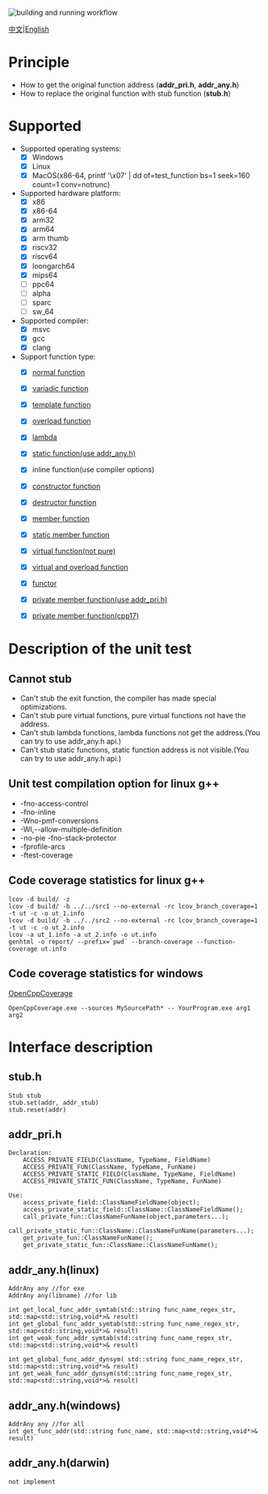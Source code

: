![building and running workflow](https://github.com/coolxv/cpp-stub/actions/workflows/make-test-multi-platform.yml/badge.svg)

[中文](README_zh.md)|[English](README.md)

# Principle
- How to get the original function address (**addr_pri.h**, **addr_any.h**)
- How to replace the original function with stub function (**stub.h**)

# Supported
- Supported operating systems:
  * [x] Windows
  * [x] Linux
  * [x] MacOS(x86-64, printf '\x07' | dd of=test_function bs=1 seek=160 count=1 conv=notrunc)
- Supported hardware platform: 
  * [x] x86
  * [x] x86-64
  * [x] arm32
  * [x] arm64
  * [x] arm thumb
  * [x] riscv32
  * [x] riscv64
  * [x] loongarch64
  * [x] mips64
  * [ ] ppc64
  * [ ] alpha 
  * [ ] sparc
  * [ ] sw_64  
- Supported compiler: 
  * [x] msvc
  * [x] gcc
  * [x] clang
- Support function type:
  * [x] [normal function](test/test_function.cpp)
  * [x] [variadic function]((test/test_variadic_function.cpp))
  * [x] [template function](test/test_template_function_linux.cpp)
  * [x] [overload function](test/test_overload_function_linux.cpp)
  * [x] [lambda](test/test_addr_lambda_linux.cpp)
  * [x] [static function(use addr_any.h)](test/test_addr_any_linux.cpp)
  * [x] inline function(use compiler options)
  * [x] [constructor function](test/test_constructor_function_linux.cpp)
  * [x] [destructor function](test/test_dtor_function_linux.cpp)
  * [x] [member function](test/test_object_member_function_linux.cpp)
  * [x] [static member function](test/test_class_member_function.cpp)
  * [x] [virtual function(not pure)](test/test_virtual_function_linux.cpp)
  * [x] [virtual and overload function](test/test_virtual_overload_function_linux.cpp)
  * [x] [functor](test/test_functor_linux.cpp)
  * [x] [private member function(use addr_pri.h)](test/test_private_member_function_linux.cpp)
  * [x] [private member function(cpp17)](test_cpp17/test_private_member.cpp)




# Description of the unit test
## Cannot stub
- Can't stub the exit function, the compiler has made special optimizations.
- Can't stub pure virtual functions, pure virtual functions not have the address.
- Can't stub lambda functions, lambda functions not get the address.(You can try to use addr_any.h api.)
- Can't stub static functions, static function address is not visible.(You can try to use addr_any.h api.)


## Unit test compilation option for linux g++
- -fno-access-control
- -fno-inline
- -Wno-pmf-conversions
- -Wl,--allow-multiple-definition
- -no-pie -fno-stack-protector
- -fprofile-arcs
- -ftest-coverage

## Code coverage statistics for linux g++
```
lcov -d build/ -z
lcov -d build/ -b ../../src1 --no-external -rc lcov_branch_coverage=1 -t ut -c -o ut_1.info
lcov -d build/ -b ../../src2 --no-external -rc lcov_branch_coverage=1 -t ut -c -o ut_2.info
lcov -a ut_1.info -a ut_2.info -o ut.info
genhtml -o report/ --prefix=`pwd` --branch-coverage --function-coverage ut.info
```
## Code coverage statistics for windows

 [OpenCppCoverage](https://github.com/OpenCppCoverage/OpenCppCoverage)
```
OpenCppCoverage.exe --sources MySourcePath* -- YourProgram.exe arg1 arg2
```
# Interface description

## stub.h
```
Stub stub
stub.set(addr, addr_stub)
stub.reset(addr)
```

## addr_pri.h
```
Declaration:
    ACCESS_PRIVATE_FIELD(ClassName, TypeName, FieldName)
    ACCESS_PRIVATE_FUN(ClassName, TypeName, FunName)
    ACCESS_PRIVATE_STATIC_FIELD(ClassName, TypeName, FieldName)
    ACCESS_PRIVATE_STATIC_FUN(ClassName, TypeName, FunName)

Use:
    access_private_field::ClassNameFieldName(object);
    access_private_static_field::ClassName::ClassNameFieldName();
    call_private_fun::ClassNameFunName(object,parameters...);
    call_private_static_fun::ClassName::ClassNameFunName(parameters...);
    get_private_fun::ClassNameFunName();
    get_private_static_fun::ClassName::ClassNameFunName();
```

## addr_any.h(linux)
```
AddrAny any //for exe
AddrAny any(libname) //for lib

int get_local_func_addr_symtab(std::string func_name_regex_str, std::map<std::string,void*>& result)
int get_global_func_addr_symtab(std::string func_name_regex_str, std::map<std::string,void*>& result)
int get_weak_func_addr_symtab(std::string func_name_regex_str, std::map<std::string,void*>& result)

int get_global_func_addr_dynsym( std::string func_name_regex_str, std::map<std::string,void*>& result)
int get_weak_func_addr_dynsym(std::string func_name_regex_str, std::map<std::string,void*>& result)

```
## addr_any.h(windows)
```
AddrAny any //for all
int get_func_addr(std::string func_name, std::map<std::string,void*>& result)
```
## addr_any.h(darwin)
```
not implement
```


